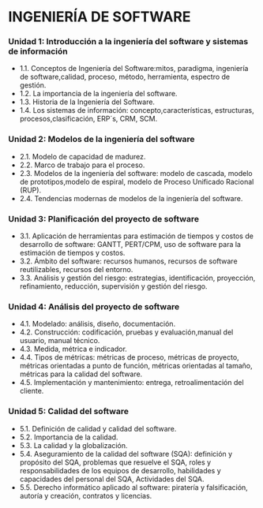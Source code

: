 # INGENIERÍA DE SOFTWARE 
### Unidad 1: Introducción a la ingeniería del software y sistemas de información
* 1.1. Conceptos de Ingeniería del Software:mitos, paradigma, ingeniería de software,calidad, proceso, método, herramienta, espectro de gestión.
* 1.2. La importancia de la ingeniería del software.
* 1.3. Historia de la Ingeniería del Software.
* 1.4. Los sistemas de información: concepto,características, estructuras, procesos,clasificación, ERP´s, CRM, SCM.
### Unidad 2: Modelos de la ingeniería del software
* 2.1. Modelo de capacidad de madurez.
* 2.2. Marco de trabajo para el proceso.
* 2.3. Modelos de la ingeniería del software: modelo de cascada, modelo de prototipos,modelo de espiral, modelo de Proceso Unificado Racional (RUP).
* 2.4. Tendencias modernas de modelos de la ingeniería del software.
### Unidad 3: Planificación del proyecto de software
* 3.1. Aplicación de herramientas para estimación de tiempos y costos de desarrollo de software: GANTT, PERT/CPM, uso de software para la estimación de tiempos y costos.
* 3.2. Ámbito del software: recursos humanos, recursos de software reutilizables, recursos del entorno.
* 3.3. Análisis y gestión del riesgo: estrategias, identificación, proyección, refinamiento, reducción, supervisión y gestión del riesgo.
### Unidad 4: Análisis del proyecto de software
* 4.1. Modelado: análisis, diseño, documentación.
* 4.2. Construcción: codificación, pruebas y evaluación,manual del usuario, manual técnico.
* 4.3. Medida, métrica e indicador.
* 4.4. Tipos de métricas: métricas de proceso, métricas de proyecto, métricas orientadas a punto de función, métricas orientadas al tamaño, métricas para la calidad del software.
* 4.5. Implementación y mantenimiento: entrega, retroalimentación del cliente.
### Unidad 5: Calidad del software
* 5.1. Definición de calidad y calidad del software.
* 5.2. Importancia de la calidad.
* 5.3. La calidad y la globalización.
* 5.4. Aseguramiento de la calidad del software (SQA): definición y propósito del SQA, problemas que resuelve el SQA, roles y responsabilidades de los equipos de desarrollo, habilidades y capacidades del personal del SQA, Actividades del SQA.
* 5.5. Derecho informático aplicado al software: piratería y falsificación, autoría y creación, contratos y licencias.
